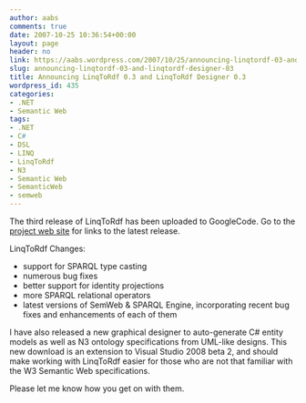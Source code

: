 ```yaml
---
author: aabs
comments: true
date: 2007-10-25 10:36:54+00:00
layout: page
header: no
link: https://aabs.wordpress.com/2007/10/25/announcing-linqtordf-03-and-linqtordf-designer-03/
slug: announcing-linqtordf-03-and-linqtordf-designer-03
title: Announcing LinqToRdf 0.3 and LinqToRdf Designer 0.3
wordpress_id: 435
categories:
- .NET
- Semantic Web
tags:
- .NET
- C#
- DSL
- LINQ
- LinqToRdf
- N3
- Semantic Web
- SemanticWeb
- semweb
---
```


The third release of LinqToRdf has been uploaded to GoogleCode. Go to the [project web site](http://code.google.com/p/linqtordf) for links to the latest release.

LinqToRdf Changes:
- support for SPARQL type casting
- numerous bug fixes
- better support for identity projections
- more SPARQL relational operators
- latest versions of SemWeb & SPARQL Engine, incorporating recent bug
fixes and enhancements of each of them

I have also released a new graphical designer to auto-generate C# entity models as well as N3 ontology specifications from UML-like designs. This new download is an extension to Visual Studio 2008 beta 2, and should make working with LinqToRdf easier for those who are not that familiar with the W3 Semantic Web specifications.

Please let me know how you get on with them.
